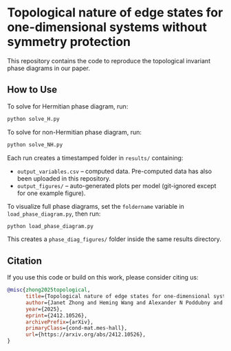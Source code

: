 # Topological nature of edge states for one-dimensional systems without symmetry protection

This repository contains the code to reproduce the topological invariant phase diagrams in our paper.

## How to Use

To solve for Hermitian phase diagram, run:

```bash
python solve_H.py
```

To solve for non-Hermitian phase diagram, run:

```bash
python solve_NH.py
```

Each run creates a timestamped folder in `results/` containing:

- `output_variables.csv` – computed data. Pre-computed data has also been uploaded in this repository.
- `output_figures/` – auto-generated plots per model (git-ignored except for one example figure).

To visualize full phase diagrams, set the `foldername` variable in `load_phase_diagram.py`, then run:

```bash
python load_phase_diagram.py
```

This creates a `phase_diag_figures/` folder inside the same results directory.

## Citation

If you use this code or build on this work, please consider citing us:

```bibtex
@misc{zhong2025topological,
      title={Topological nature of edge states for one-dimensional systems without symmetry protection},
      author={Janet Zhong and Heming Wang and Alexander N Poddubny and Shanhui Fan},
      year={2025},
      eprint={2412.10526},
      archivePrefix={arXiv},
      primaryClass={cond-mat.mes-hall},
      url={https://arxiv.org/abs/2412.10526},
}
```
